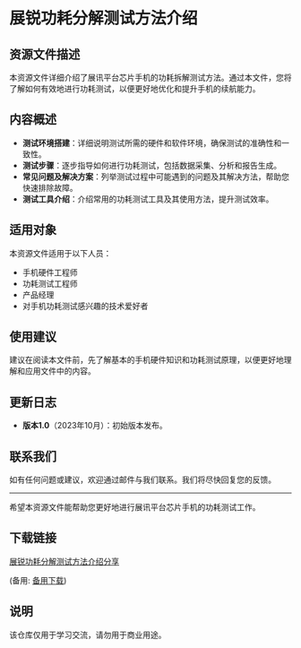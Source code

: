 # 展锐功耗分解测试方法介绍

## 资源文件描述

本资源文件详细介绍了展讯平台芯片手机的功耗拆解测试方法。通过本文件，您将了解如何有效地进行功耗测试，以便更好地优化和提升手机的续航能力。

## 内容概述

- **测试环境搭建**：详细说明测试所需的硬件和软件环境，确保测试的准确性和一致性。
- **测试步骤**：逐步指导如何进行功耗测试，包括数据采集、分析和报告生成。
- **常见问题及解决方案**：列举测试过程中可能遇到的问题及其解决方法，帮助您快速排除故障。
- **测试工具介绍**：介绍常用的功耗测试工具及其使用方法，提升测试效率。

## 适用对象

本资源文件适用于以下人员：

- 手机硬件工程师
- 功耗测试工程师
- 产品经理
- 对手机功耗测试感兴趣的技术爱好者

## 使用建议

建议在阅读本文件前，先了解基本的手机硬件知识和功耗测试原理，以便更好地理解和应用文件中的内容。

## 更新日志

- **版本1.0**（2023年10月）：初始版本发布。

## 联系我们

如有任何问题或建议，欢迎通过邮件与我们联系。我们将尽快回复您的反馈。

---

希望本资源文件能帮助您更好地进行展讯平台芯片手机的功耗测试工作。

## 下载链接
[展锐功耗分解测试方法介绍分享](https://pan.quark.cn/s/0da7eb2c3e14) 

(备用: [备用下载](https://pan.baidu.com/s/1UPVQAKAosoSd2Vnx_STpQA?pwd=1234))

## 说明

该仓库仅用于学习交流，请勿用于商业用途。
